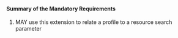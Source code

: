 #### Summary of the Mandatory Requirements

1. MAY use this extension to relate a profile to a resource search parameter
